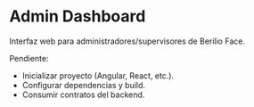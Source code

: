 # Admin Dashboard

Interfaz web para administradores/supervisores de Berilio Face.

Pendiente:
- Inicializar proyecto (Angular, React, etc.).
- Configurar dependencias y build.
- Consumir contratos del backend.
